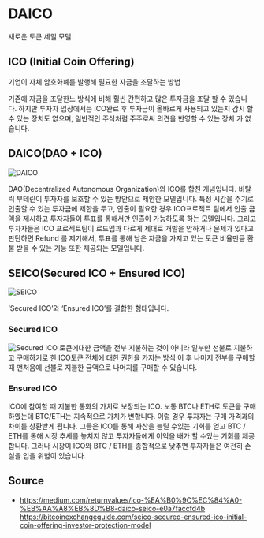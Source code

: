 # DAICO

새로운 토큰 세일 모델

## ICO (Initial Coin Offering)

기업이 자체 암호화폐를 발행해 필요한 자금을 조달하는 방법

기존에 자금을 조달한느 방식에 비해 훨씬 간편하고 많은 투자금을 조달 할 수 있습니
다. 하지만 투자자 입장에서는 ICO완료 후 투자금이 올바르게 사용되고 있는지 감시
할 수 있는 장치도 없으며, 일반적인 주식처럼 주주로써 의견을 반영할 수 있는 장치
가 없습니다.

## DAICO(DAO + ICO)

![DAICO](https://cdn-images-1.medium.com/max/800/0*4jReCgMSIam6UFES.png)

DAO(Decentralized Autonomous Organization)와 ICO를 합친 개념입니다. 비탈릭 
부테린이 투자자를 보호할 수 있는 방안으로 제안한 모델입니다. 특정 시간을 주기로
인출할 수 있는 투자금에 제한을 두고, 인출이 필요한 경우 ICO프로젝트 팀에서 인출
금액을 제시하고 투자자들이 투표를 통해서만 인출이 가능하도록 하는 모델입니다.
그리고 투자자들은 ICO 프로젝트팀이 로드맵과 다르게 제대로 개발을 안하거나 문제가
있다고 판단하면 Refund 를 제기해서, 투표를 통해 남은 자금을 가지고 있는 토큰 
비율만큼 환불 받을 수 있는 기능 또한 제공되는 모델입니다.

## SEICO(Secured ICO + Ensured ICO)

![SEICO](https://cdn-images-1.medium.com/max/800/0*pKSv1vJLtwc__vAQ.jpg)

‘Secured ICO’와 ‘Ensured ICO’를 결합한 형태입니다.

### Secured ICO

![Secured ICO](https://cdn-images-1.medium.com/max/800/0*WcxyxEYoj5XrZzkM.jpg)
토큰에대한 금액을 전부 지불하는 것이 아니라 일부만 선불로 지불하고 구매하기로 
한 ICO토큰 전체에 대한 권한을 가지는 방식
이 후 나머지 전부를 구매할 때 맨처음에 선불로 지불한 금액으로 나머지를 구매할 수 
있습니다. 

### Ensured ICO

ICO에 참여할 때 지불한 통화의 가치로 보장되는 ICO.
보통 BTC나 ETH로 토큰을 구매하였는데 BTC/ETH는 지속적으로 가치가 변합니다. 이럴 
경우 투자자는 구매 가격과의 차이를 상환받게 됩니다. 그들은 ICO를 통해 자산을 
늘릴 수있는 기회를 얻고 BTC / ETH를 통해 시장 추세를 놓치지 않고 투자자들에게 
이익을 배가 할 수있는 기회를 제공합니다. 그러나 시장이 ICO와 BTC / ETH를 
종합적으로 낮추면 투자자들은 여전히 손실을 입을 위험이 있습니다.

## Source

* https://medium.com/returnvalues/ico-%EA%B0%9C%EC%84%A0-%EB%AA%A8%EB%8D%B8-daico-seico-e0a7faccfd4b
https://bitcoinexchangeguide.com/seico-secured-ensured-ico-initial-coin-offering-investor-protection-model
